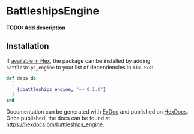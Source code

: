 # BattleshipsEngine

**TODO: Add description**

## Installation

If [available in Hex](https://hex.pm/docs/publish), the package can be installed
by adding `battleships_engine` to your list of dependencies in `mix.exs`:

```elixir
def deps do
  [
    {:battleships_engine, "~> 0.1.0"}
  ]
end
```

Documentation can be generated with [ExDoc](https://github.com/elixir-lang/ex_doc)
and published on [HexDocs](https://hexdocs.pm). Once published, the docs can
be found at <https://hexdocs.pm/battleships_engine>.

